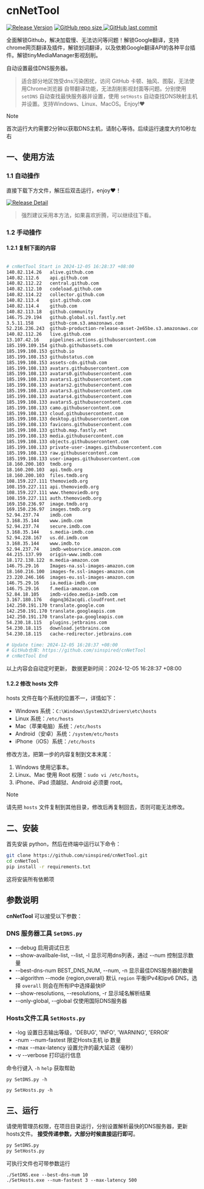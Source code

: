 # cnNetTool

[![Release Version](https://img.shields.io/github/v/release/sinspired/cnNetTool?display_name=tag&logo=github&label=Release)](https://github.com/sinspired/cnNetTool/releases/latest)
[![GitHub repo size](https://img.shields.io/github/repo-size/sinspired/cnNetTool?logo=github)
](https://github.com/sinspired/cnNetTool)
[![GitHub last commit](https://img.shields.io/github/last-commit/sinspired/cnNetTool?logo=github&label=最后提交：)](ttps://github.com/sinspired/cnNetTool)

全面解锁Github，解决加载慢、无法访问等问题！解锁Google翻译，支持chrome网页翻译及插件，解锁划词翻译，以及依赖Google翻译API的各种平台插件。解锁tinyMediaManager影视刮削。

自动设置最佳DNS服务器。

> 适合部分地区饱受dns污染困扰，访问 GitHub 卡顿、抽风、图裂，无法使用Chrome浏览器 自带翻译功能，无法刮削影视封面等问题。分别使用 `setDNS` 自动查找最快服务器并设置，使用 `setHosts` 自动查找DNS映射主机并设置。支持Windows、Linux、MacOS。Enjoy!❤

> [!NOTE]
> 首次运行大约需要2分钟以获取DNS主机，请耐心等待。后续运行速度大约10秒左右

## 一、使用方法

### 1.1 自动操作

直接下载下方文件，解压后双击运行，enjoy❤！

[![Release Detail](https://img.shields.io/github/v/release/sinspired/cnNetTool?sort=date&display_name=release&logo=github&label=Release)](https://github.com/sinspired/cnNetTool/releases/latest)

> 强烈建议采用本方法，如果喜欢折腾，可以继续往下看。

### 1.2 手动操作

#### 1.2.1 复制下面的内容

```bash

# cnNetTool Start in 2024-12-05 16:28:37 +08:00
140.82.114.26	alive.github.com
140.82.112.6	api.github.com
140.82.112.22	central.github.com
140.82.112.10	codeload.github.com
140.82.114.22	collector.github.com
140.82.113.4	gist.github.com
140.82.114.4	github.com
140.82.113.18	github.community
146.75.29.194	github.global.ssl.fastly.net
3.5.11.158		github-com.s3.amazonaws.com
52.216.236.243	github-production-release-asset-2e65be.s3.amazonaws.com
140.82.112.26	live.github.com
13.107.42.16	pipelines.actions.githubusercontent.com
185.199.109.154	github.githubassets.com
185.199.108.153	github.io
185.199.108.153	githubstatus.com
185.199.108.153	assets-cdn.github.com
185.199.108.133	avatars.githubusercontent.com
185.199.108.133	avatars0.githubusercontent.com
185.199.108.133	avatars1.githubusercontent.com
185.199.108.133	avatars2.githubusercontent.com
185.199.108.133	avatars3.githubusercontent.com
185.199.108.133	avatars4.githubusercontent.com
185.199.108.133	avatars5.githubusercontent.com
185.199.108.133	camo.githubusercontent.com
185.199.108.133	cloud.githubusercontent.com
185.199.108.133	desktop.githubusercontent.com
185.199.108.133	favicons.githubusercontent.com
185.199.108.133	github.map.fastly.net
185.199.108.133	media.githubusercontent.com
185.199.108.133	objects.githubusercontent.com
185.199.108.133	private-user-images.githubusercontent.com
185.199.108.133	raw.githubusercontent.com
185.199.108.133	user-images.githubusercontent.com
18.160.200.103	tmdb.org
18.160.200.103	api.tmdb.org
18.160.200.103	files.tmdb.org
108.159.227.111	themoviedb.org
108.159.227.111	api.themoviedb.org
108.159.227.111	www.themoviedb.org
108.159.227.111	auth.themoviedb.org
169.150.236.97	image.tmdb.org
169.150.236.97	images.tmdb.org
52.94.237.74	imdb.com
3.168.35.144	www.imdb.com
52.94.237.74	secure.imdb.com
3.168.35.144	s.media-imdb.com
52.94.228.167	us.dd.imdb.com
3.168.35.144	www.imdb.to
52.94.237.74	imdb-webservice.amazon.com
44.215.137.99	origin-www.imdb.com
18.172.138.122	m.media-amazon.com
146.75.29.16	Images-na.ssl-images-amazon.com
18.160.216.100	images-fe.ssl-images-amazon.com
23.220.246.166	images-eu.ssl-images-amazon.com
146.75.29.16	ia.media-imdb.com
146.75.29.16	f.media-amazon.com
52.84.18.105	imdb-video.media-imdb.com
3.167.180.176	dqpnq362acqdi.cloudfront.net
142.250.191.170	translate.google.com
142.250.191.170	translate.googleapis.com
142.250.191.170	translate-pa.googleapis.com
54.230.18.115	plugins.jetbrains.com
54.230.18.115	download.jetbrains.com
54.230.18.115	cache-redirector.jetbrains.com

# Update time: 2024-12-05 16:28:37 +08:00
# GitHub仓库: https://github.com/sinspired/cnNetTool
# cnNetTool End

```

以上内容会自动定时更新， 数据更新时间：2024-12-05 16:28:37 +08:00

#### 1.2.2 修改 hosts 文件

hosts 文件在每个系统的位置不一，详情如下：
- Windows 系统：`C:\Windows\System32\drivers\etc\hosts`
- Linux 系统：`/etc/hosts`
- Mac（苹果电脑）系统：`/etc/hosts`
- Android（安卓）系统：`/system/etc/hosts`
- iPhone（iOS）系统：`/etc/hosts`

修改方法，把第一步的内容复制到文本末尾：

1. Windows 使用记事本。
2. Linux、Mac 使用 Root 权限：`sudo vi /etc/hosts`。
3. iPhone、iPad 须越狱、Android 必须要 root。

> [!NOTE]
> 请先把 `hosts` 文件复制到其他目录，修改后再复制回去，否则可能无法修改。

## 二、安装

首先安装 python，然后在终端中运行以下命令：

```bash
git clone https://github.com/sinspired/cnNetTool.git
cd cnNetTool
pip install -r requirements.txt
```
这将安装所有依赖项

## 参数说明

**cnNetTool** 可以接受以下参数：

### DNS 服务器工具 `SetDNS.py`

* --debug 启用调试日志
* --show-availbale-list, --list, -l 显示可用dns列表，通过 --num 控制显示数量
* --best-dns-num BEST_DNS_NUM, --num, -n 显示最佳DNS服务器的数量
* --algorithm --mode {region,overall} 默认 `region` 平衡IPv4和ipv6 DNS，选择 `overall` 则会在所有IP中选择最快IP
* --show-resolutions, --resolutions, -r 显示域名解析结果
* --only-global, --global 仅使用国际DNS服务器

### Hosts文件工具 `SetHosts.py`

* -log 设置日志输出等级，'DEBUG', 'INFO', 'WARNING', 'ERROR'
* -num --num-fastest 限定Hosts主机 ip 数量
* -max --max-latency 设置允许的最大延迟（毫秒）
* -v --verbose 打印运行信息

命令行键入 `-h` `help` 获取帮助

`py SetDNS.py -h`

`py SetHosts.py -h`

## 三、运行

请使用管理员权限，在项目目录运行，分别设置解析最快的DNS服务器，更新hosts文件。 **接受传递参数，大部分时候直接运行即可**。

```bash
py SetDNS.py 
py SetHosts.py
```
可执行文件也可带参数运行
```pwsh
./SetDNS.exe --best-dns-num 10
./SetHosts.exe --num-fastest 3 --max-latency 500 
```

